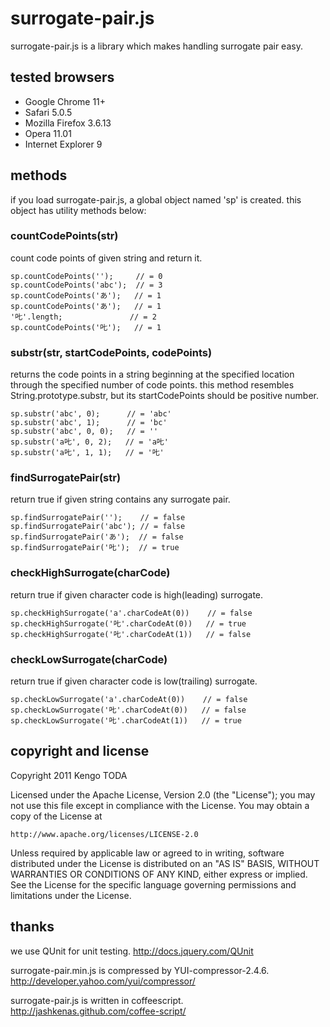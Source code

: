 surrogate-pair.js
=================
surrogate-pair.js is a library which makes handling surrogate pair easy.

tested browsers
---------------
- Google Chrome 11+
- Safari 5.0.5 
- Mozilla Firefox 3.6.13
- Opera 11.01
- Internet Explorer 9

methods
-------
if you load surrogate-pair.js, a global object named 'sp' is created.
this object has utility methods below:

### countCodePoints(str)
count code points of given string and return it.

    sp.countCodePoints('');     // = 0
    sp.countCodePoints('abc');  // = 3
    sp.countCodePoints('あ');   // = 1
    sp.countCodePoints('あ');   // = 1
    '𠮟'.length;               // = 2
    sp.countCodePoints('𠮟');   // = 1


### substr(str, startCodePoints, codePoints)
returns the code points in a string beginning at the specified location through the specified number of code points.
this method resembles String.prototype.substr, but its startCodePoints should be positive number.

    sp.substr('abc', 0);      // = 'abc'
    sp.substr('abc', 1);      // = 'bc'
    sp.substr('abc', 0, 0);   // = ''
    sp.substr('a𠮟', 0, 2);   // = 'a𠮟'
    sp.substr('a𠮟', 1, 1);   // = '𠮟'


### findSurrogatePair(str)
return true if given string contains any surrogate pair.

    sp.findSurrogatePair('');    // = false
    sp.findSurrogatePair('abc'); // = false
    sp.findSurrogatePair('あ');  // = false
    sp.findSurrogatePair('𠮟');  // = true

### checkHighSurrogate(charCode)
return true if given character code is high(leading) surrogate.

    sp.checkHighSurrogate('a'.charCodeAt(0))    // = false
    sp.checkHighSurrogate('𠮟'.charCodeAt(0))   // = true
    sp.checkHighSurrogate('𠮟'.charCodeAt(1))   // = false

### checkLowSurrogate(charCode)
return true if given character code is low(trailing) surrogate.

    sp.checkLowSurrogate('a'.charCodeAt(0))    // = false
    sp.checkLowSurrogate('𠮟'.charCodeAt(0))   // = false
    sp.checkLowSurrogate('𠮟'.charCodeAt(1))   // = true


copyright and license
---------------------
Copyright 2011 Kengo TODA

Licensed under the Apache License, Version 2.0 (the "License");
you may not use this file except in compliance with the License.
You may obtain a copy of the License at

    http://www.apache.org/licenses/LICENSE-2.0

Unless required by applicable law or agreed to in writing, software
distributed under the License is distributed on an "AS IS" BASIS,
WITHOUT WARRANTIES OR CONDITIONS OF ANY KIND, either express or implied.
See the License for the specific language governing permissions and
limitations under the License.


thanks
------
we use QUnit for unit testing.
http://docs.jquery.com/QUnit

surrogate-pair.min.js is compressed by YUI-compressor-2.4.6.
http://developer.yahoo.com/yui/compressor/

surrogate-pair.js is written in coffeescript.
http://jashkenas.github.com/coffee-script/

